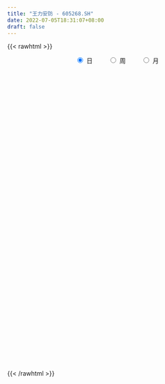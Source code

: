 ```yaml
---
title: "王力安防 - 605268.SH"
date: 2022-07-05T18:31:07+08:00
draft: false
---
```

{{< rawhtml >}}
    <div style="text-align: center">
        <label style="padding: 1rem;"><input style="margin-right: .5rem" type="radio" name="period" value="D" checked onclick="period_change(this)">日</label>
        <label style="padding: 1rem;"><input style="margin-right: .5rem" type="radio" name="period" value="W" onclick="period_change(this)">周</label>
        <label style="padding: 1rem;"><input style="margin-right: .5rem" type="radio" name="period" value="M" onclick="period_change(this)">月</label>
    </div>
    <div id="chart" style="height: 700px;"></div> 
    <script type="text/javascript">
        const D_v = [10249.04,2423.76,3785.29,9407.24,33924.0,307303.21,228797.99,155501.24,114001.31,104206.34,103949.32,70812.74,70715.82,49253.15,43778.21,91332.49,123616.31,119796.27,154306.3,118466.33,142168.08,119798.92,94441.34,83892.0,104744.07,56253.75,63303.94,148205.99,263943.48,238231.33,240371.77,151833.3,122673.69,115570.52,237918.61,203022.14,347919.91,202850.85,200177.91,122763.92,102698.18,141805.51,89685.04,77616.57,72216.33,48790.21,54478.05,37951.76,49428.11,39946.43,35594.05,59316.38,45334.91,30846.77,42905.14,29096.46,40310.66,39310.53,23949.78,23637.11,27615.63,39618.46,39449.75,36690.24,35292.92,81216.75,51781.84,47219.93,36663.98,24943.13,32195.39,17922.01,23081.07,20602.77,30634.41,36122.04,16792.52,21069.12,17214.85,20377.64,18956.23,27772.1,18087.56,13587.03,16878.65,45287.03,22966.05,28218.93,15207.78,15762.42,13336.07,22511.0,15298.98,16043.07,22491.01,30330.37,30190.98,20596.77,25694.65,22763.43,13828.86,26544.97,17558.49,21143.65,15568.39,20653.93,13441.88,12147.31,18827.2,17342.4,15479.31,77970.73,101854.98,83036.96,50391.29,67667.28,55162.0,116979.03,97084.6,61697.98,82736.57,36565.27,33674.53,59215.69,28260.0,31593.54,22797.4,35135.8,87465.07,77054.29,30189.26,24273.68,21986.21,23604.5,19369.28,24183.46,16660.21,18636.63,14871.21,18330.97,24158.34,16945.95,16495.68,29360.69,12479.0,12230.97,13714.0,18342.27,14715.67,13357.09,22131.97,11119.27,10483.33,10507.05,9004.0,24217.62,9866.42,8006.98,7343.72,10804.0,19646.6,17206.65,12766.1,14118.59,16885.4,7675.25,8062.0,13382.93,10678.42,12000.02,10796.21,12102.26,10273.51,11009.82,21300.15,15711.42,25077.23,17213.0,11852.59,20264.0,20707.49,26879.0,24547.42,25992.17,25191.79,13490.39,22199.6,23668.99,13557.42,14270.0,13323.61,39840.19,98492.25,122832.03,117192.32,54889.67,45771.47,33472.14,29727.89,42530.84,52319.42,41076.84,42382.87,33130.14,23811.0,33177.01,24928.07,18602.36,16595.42,16203.0,53143.59,48260.12,82108.3,63049.9,31666.03,21252.0,24170.0,20844.0,19946.0,14748.08,21802.03,19600.49,15653.01,55662.56,35311.03,24322.14,25604.84,11747.24,9469.0,9616.87,6816.14,9581.9,15867.27,9890.07,14512.19,55275.41,23164.0,20803.49,22909.04,15547.0,11422.0,15191.36,16371.0,24753.0,7661.0,11686.23,25562.43,16217.0,9701.07,11933.19,11396.19,14382.93,13987.9,9977.9,10270.0,7946.0,15789.01,12308.19,13563.01,23016.9,12691.16,19621.46,10763.9,8181.14,6183.11,6170.16,6688.0,7468.97,21563.94,9531.07,13755.58,9750.81,7689.21,12544.21,10248.21,9827.14,5448.0,7207.0,4758.84,7957.0,4486.0,8350.14,37380.2,18480.08,19061.42,18475.37,11557.0,16493.49,11429.78,12046.0,7810.42,11848.07,9245.91,9119.0,6458.0,5048.0,5911.0,10137.08,8156.18,11394.38,15442.89,19139.0,13679.0,16540.0,11676.0,21579.26,63149.6,22827.39,20232.0,17805.58,13641.04,11403.0,7276.78,9275.4,10078.0,12289.39,11255.0,10670.0,8168.0,19664.0,69790.36,40140.79,20015.97,14735.93,10434.0,38994.96,85132.94,72939.65,39599.84,31879.0,26387.84]
const D_histogram = [0.0,0.0950883191,0.2541473917,0.4545955267,0.4282108173,0.3302582568,0.1458817455,-0.0086641299,-0.1057589645,-0.2246931691,-0.2739878225,-0.2904650595,-0.3161178384,-0.3084421665,-0.2878725331,-0.2347544998,-0.1526362394,-0.0901214462,0.0017069143,0.013916977,0.0751075974,0.0844854805,0.0989945782,0.0806338873,0.0086264045,-0.0224131512,-0.020991162,0.0766934148,0.133691434,0.2665562357,0.2536909371,0.2440311846,0.2133564311,0.1297883161,0.1696768481,0.2946786903,0.2603105935,0.2363890435,0.1801634638,0.1017599165,0.0324790599,-0.084323801,-0.199070278,-0.2479848581,-0.2927130179,-0.3203181549,-0.3426718559,-0.3272342135,-0.3258255446,-0.3159485944,-0.2814162456,-0.2147302631,-0.1896096322,-0.1544118198,-0.1386417292,-0.1138612541,-0.1093616542,-0.0862896778,-0.068544111,-0.0427857046,-0.0381466753,-0.0130777422,0.0139392612,0.013925812,0.0218280531,0.0642219984,0.0792790455,0.0851663191,0.0777834814,0.0731419341,0.0505117111,0.0310794313,0.0197048094,0.0132937599,-0.0145893288,-0.0416722133,-0.0533371269,-0.0399272323,-0.031196376,-0.0117449473,-0.0018832178,-0.0157755711,-0.0157125354,-0.0158044975,-0.0229727099,0.0041425485,0.0219590285,0.0367922557,0.0405979023,0.0403905291,0.0414157453,0.0226437339,0.0128173064,0.0078073486,-0.0003206699,-0.0227397462,-0.0477836941,-0.0475240412,-0.0172699901,0.0021575911,0.0156905372,0.0056383596,-0.0116624726,-0.0415075748,-0.0641543393,-0.101377576,-0.111093161,-0.1053576787,-0.0791492958,-0.0591713308,-0.0293328229,0.0721973009,0.1448905111,0.2100464324,0.2327604457,0.2616130176,0.2679536383,0.3185915252,0.372553595,0.3508928024,0.2611089744,0.173581749,0.0954906721,0.0833495551,0.0472588885,0.0362319262,0.0056719883,0.0040251861,-0.0911031807,-0.1834700081,-0.2350224074,-0.2462678088,-0.2310987681,-0.2168729014,-0.1920024646,-0.1549445881,-0.1239627017,-0.10642701,-0.0877849877,-0.0845429441,-0.0660416826,-0.0611317657,-0.0603914581,-0.077481984,-0.0702144816,-0.0676842563,-0.0687398136,-0.0424747386,-0.0348272091,-0.0149196022,0.0231499785,0.0424749265,0.0425594808,0.048352041,0.0515648191,0.0337293949,0.0246192807,0.0252285364,0.0216294396,0.0148938251,0.0301239836,0.0237932759,0.0214570407,0.0025527287,-0.0314945456,-0.043820413,-0.0411475288,-0.0399690541,-0.03140163,-0.0179423268,-0.0027197299,0.0166453303,0.0324483066,0.0463926166,0.0685460548,0.0804873795,0.1088310537,0.1150890541,0.1215918787,0.0995503609,0.1033041946,0.0889704596,0.0657629333,0.0623108886,0.0597929604,0.0470072291,0.0181381217,0.0100164171,0.0127489997,0.0061581192,0.0023512383,-0.0231290172,0.0355593811,0.0640733914,0.1033045475,0.1156903336,0.11352788,0.1008251247,0.0819520112,0.0772447803,0.0763817417,0.0516340784,0.0367081597,0.0292752729,0.009631024,-0.0109156475,-0.0162479077,-0.0238528678,-0.0362583418,-0.0471106695,-0.0307861781,0.005615688,0.053318795,0.0742124456,0.0655508439,0.0546236505,0.041448398,0.028736658,0.0022382499,-0.0283265027,-0.0278643125,-0.0423772947,-0.045635568,-0.0160377255,-0.0369225743,-0.0761446677,-0.1482430901,-0.1781181137,-0.1980633859,-0.192418946,-0.1667636395,-0.1314452449,-0.1024710751,-0.0774823107,-0.0739938216,-0.0252832633,-0.009436501,0.023293263,0.0437762981,0.0477516715,0.0493594272,0.0384374219,0.0297195977,-0.0097744314,-0.0307278776,-0.0331484064,-0.0231122451,-0.0229726756,-0.0194184056,-0.0093986933,-0.0079557515,-0.025985958,-0.0520262728,-0.0528855649,-0.0511980069,-0.0466095532,-0.0645878882,-0.0605212713,-0.0510088404,-0.0154911177,0.0089725622,0.0386066148,0.0475037163,0.0441049805,0.0413733915,0.0333652636,0.0338808359,0.0409110032,0.0617734413,0.0626296455,0.0730948831,0.0652551379,0.0570534298,0.0482865844,0.0407913928,0.0254587148,0.0142556872,-0.0129494651,-0.0263926034,-0.0310832888,-0.0369913108,-0.0509264365,-0.1283966487,-0.2215521879,-0.3121307137,-0.3356457284,-0.3387414687,-0.3032155705,-0.244653614,-0.1977779376,-0.1423645737,-0.0848185119,-0.0491807098,-0.0105235577,0.0203654585,0.0421671806,0.05192876,0.0732972127,0.0789553942,0.0953499446,0.1161207386,0.1006285536,0.11404434,0.1280232826,0.1375015503,0.1420722688,0.113647489,0.0874708242,0.0728105675,0.069800197,0.0626032898,0.0523787541,0.0387586349,0.0319321764,0.0309252805,0.0284428586,0.0295681479,0.0379337123,0.0375488129,0.052673717,0.1027721812,0.1068368953,0.1007372639,0.0972914428,0.092276984,0.1118589475,0.1832284254,0.2088699035,0.1899898458,0.1699264926,0.1236206879]
const D_fast = [0.0,0.1188603989,0.3414563193,0.655553336,0.736221331,0.7208333347,0.5729272598,0.4162153519,0.2926807762,0.1175732793,-0.0002183298,-0.0893118317,-0.1939940701,-0.2634289399,-0.3148274397,-0.3203980314,-0.2764388308,-0.2364543992,-0.1441993101,-0.1285100031,-0.0485424834,-0.0180432302,0.0212145121,0.023012293,-0.0468385886,-0.0834814322,-0.0873072334,0.029550697,0.1199715748,0.3194754354,0.3700328711,0.4213809147,0.444045269,0.392924233,0.475231977,0.6739034919,0.7046130435,0.7397887543,0.7286040406,0.6756404723,0.6144793807,0.4765955696,0.312081523,0.2011707285,0.0832643141,-0.0244203616,-0.1324420265,-0.1988129375,-0.2788606548,-0.3479708532,-0.3837925658,-0.370789149,-0.3930709262,-0.3964760688,-0.4153664104,-0.4190512489,-0.4418920625,-0.4403925056,-0.4397829666,-0.4247209862,-0.4296186258,-0.4078191282,-0.3773173096,-0.3738493057,-0.3604900513,-0.3020406064,-0.2671637979,-0.2399849446,-0.227921912,-0.2142779758,-0.224280271,-0.235942693,-0.2423911126,-0.2454787221,-0.2770091429,-0.3145100807,-0.3395092761,-0.3360811895,-0.3351494272,-0.3186342354,-0.3092433103,-0.3270795564,-0.3309446545,-0.334987741,-0.3478991308,-0.3197482353,-0.2964419983,-0.2724107071,-0.258455585,-0.2485653259,-0.2371861733,-0.2502972512,-0.2569193521,-0.2599774728,-0.2681856588,-0.2962896716,-0.333279543,-0.3449009004,-0.3189643468,-0.2989973678,-0.2815417875,-0.2901843751,-0.3104008256,-0.3506228215,-0.3893081707,-0.4518758014,-0.4893646767,-0.509968614,-0.5035475551,-0.4983624228,-0.4758571206,-0.3562776716,-0.2473618336,-0.1296943042,-0.0487901795,0.0454656468,0.1187946771,0.2490804452,0.3961809138,0.4622433218,0.4377367375,0.3936049493,0.3393865404,0.3480828121,0.3238068676,0.321837887,0.2926959462,0.2920554404,0.1741512785,0.035916949,-0.0743910521,-0.1472034057,-0.189809057,-0.2298014156,-0.252931595,-0.2546098655,-0.2546186545,-0.2636897153,-0.26699394,-0.2848876324,-0.2828967916,-0.2932698161,-0.3076273731,-0.3440883949,-0.3543745129,-0.3687653517,-0.3870058624,-0.371359472,-0.3724187449,-0.3562410385,-0.3123839632,-0.2824402836,-0.271715859,-0.2538352886,-0.2377313057,-0.2471343811,-0.2500896752,-0.2431732854,-0.2413650223,-0.2443771806,-0.2216160262,-0.2219984149,-0.2189703899,-0.2372365197,-0.2791574304,-0.302438401,-0.3100523991,-0.3188661879,-0.3181491713,-0.3091754498,-0.2946327854,-0.2711063926,-0.2471913397,-0.2216488755,-0.1823589235,-0.1502957541,-0.0947443164,-0.0597140525,-0.0228132583,-0.0199671858,0.0096126965,0.0175215764,0.0107547835,0.0228804609,0.0353107728,0.0342768488,0.0099422719,0.0043246715,0.010244504,0.0051931533,0.001974082,-0.0292884279,0.0382898157,0.082822174,0.1478794669,0.1891878363,0.2154073527,0.2279108787,0.2295257679,0.2441297322,0.2623621289,0.2505229852,0.2447741065,0.2446600379,0.2274235449,0.2041479617,0.1947537245,0.1811855475,0.159715488,0.1370854929,0.1457134398,0.1835192279,0.2445520337,0.2839987957,0.291724905,0.2944536242,0.2916404711,0.2861128957,0.26017405,0.2225276718,0.2160237838,0.190916478,0.1762493127,0.2018377238,0.1717222314,0.1134639712,0.0043047761,-0.0700997758,-0.1395608946,-0.1820211911,-0.1980567944,-0.1955997111,-0.19224331,-0.1866251234,-0.2016350897,-0.1592453471,-0.1457577101,-0.1072046303,-0.0757775207,-0.0598642295,-0.0459166169,-0.0472292667,-0.0485171916,-0.0904548286,-0.1190902441,-0.1297978745,-0.1255397745,-0.1311433739,-0.1324437053,-0.1247736664,-0.1253196624,-0.1498463584,-0.1888932414,-0.2029739248,-0.2140858685,-0.2211498031,-0.2552751102,-0.2663388111,-0.2695785903,-0.237933647,-0.2112268266,-0.1719411202,-0.1511680897,-0.1435405804,-0.1359288215,-0.1355956335,-0.1266098522,-0.109351934,-0.0730461357,-0.05653252,-0.0277935617,-0.0193195224,-0.0132578731,-0.0099530724,-0.0072504158,-0.0162184151,-0.0238575209,-0.0543000395,-0.0743413286,-0.0868028362,-0.1019586859,-0.1286254207,-0.2381947951,-0.3867383813,-0.5553495855,-0.6627760323,-0.7505571398,-0.7908351342,-0.7934365812,-0.7960053892,-0.7761831688,-0.7398417349,-0.7164991103,-0.6804728475,-0.6444924668,-0.6121489495,-0.5894051801,-0.5497124243,-0.5243153942,-0.4840833576,-0.434282379,-0.4246174256,-0.3826905541,-0.336705791,-0.2928521356,-0.25276335,-0.2527762575,-0.2570852163,-0.2535428311,-0.2391031524,-0.2306492371,-0.2277790842,-0.2317095447,-0.2305529591,-0.2238285349,-0.2192002421,-0.2106829159,-0.1928339234,-0.1838316196,-0.1555382862,-0.0797467767,-0.0489728388,-0.0298881542,-0.0090111147,0.0090436726,0.0565903729,0.1737669572,0.2516259112,0.2802433149,0.3026615849,0.2872609522]
const D_slow = [0.0,0.0237720798,0.0873089277,0.2009578094,0.3080105137,0.3905750779,0.4270455143,0.4248794818,0.3984397407,0.3422664484,0.2737694928,0.2011532279,0.1221237683,0.0450132266,-0.0269549066,-0.0856435316,-0.1238025914,-0.146332953,-0.1459062244,-0.1424269802,-0.1236500808,-0.1025287107,-0.0777800661,-0.0576215943,-0.0554649932,-0.061068281,-0.0663160715,-0.0471427178,-0.0137198593,0.0529191997,0.1163419339,0.1773497301,0.2306888379,0.2631359169,0.3055551289,0.3792248015,0.4443024499,0.5033997108,0.5484405767,0.5738805559,0.5820003208,0.5609193706,0.5111518011,0.4491555866,0.3759773321,0.2958977933,0.2102298294,0.128421276,0.0469648898,-0.0320222588,-0.1023763202,-0.1560588859,-0.203461294,-0.242064249,-0.2767246812,-0.3051899948,-0.3325304083,-0.3541028278,-0.3712388555,-0.3819352817,-0.3914719505,-0.394741386,-0.3912565707,-0.3877751177,-0.3823181045,-0.3662626048,-0.3464428435,-0.3251512637,-0.3057053934,-0.2874199098,-0.2747919821,-0.2670221243,-0.2620959219,-0.2587724819,-0.2624198141,-0.2728378675,-0.2861721492,-0.2961539572,-0.3039530512,-0.3068892881,-0.3073600925,-0.3113039853,-0.3152321191,-0.3191832435,-0.324926421,-0.3238907838,-0.3184010267,-0.3092029628,-0.2990534872,-0.288955855,-0.2786019186,-0.2729409851,-0.2697366585,-0.2677848214,-0.2678649889,-0.2735499254,-0.2854958489,-0.2973768592,-0.3016943567,-0.301154959,-0.2972323247,-0.2958227348,-0.2987383529,-0.3091152466,-0.3251538315,-0.3504982254,-0.3782715157,-0.4046109354,-0.4243982593,-0.439191092,-0.4465242977,-0.4284749725,-0.3922523447,-0.3397407366,-0.2815506252,-0.2161473708,-0.1491589612,-0.0695110799,0.0236273188,0.1113505194,0.176627763,0.2200232003,0.2438958683,0.2647332571,0.2765479792,0.2856059607,0.2870239578,0.2880302543,0.2652544592,0.2193869572,0.1606313553,0.0990644031,0.0412897111,-0.0129285143,-0.0609291304,-0.0996652774,-0.1306559528,-0.1572627053,-0.1792089523,-0.2003446883,-0.216855109,-0.2321380504,-0.2472359149,-0.2666064109,-0.2841600313,-0.3010810954,-0.3182660488,-0.3288847334,-0.3375915357,-0.3413214363,-0.3355339417,-0.32491521,-0.3142753398,-0.3021873296,-0.2892961248,-0.2808637761,-0.2747089559,-0.2684018218,-0.2629944619,-0.2592710056,-0.2517400097,-0.2457916908,-0.2404274306,-0.2397892484,-0.2476628848,-0.258617988,-0.2689048703,-0.2788971338,-0.2867475413,-0.291233123,-0.2919130555,-0.2877517229,-0.2796396462,-0.2680414921,-0.2509049784,-0.2307831335,-0.2035753701,-0.1748031066,-0.1444051369,-0.1195175467,-0.093691498,-0.0714488831,-0.0550081498,-0.0394304277,-0.0244821876,-0.0127303803,-0.0081958499,-0.0056917456,-0.0025044957,-0.0009649659,-0.0003771563,-0.0061594106,0.0027304346,0.0187487825,0.0445749194,0.0734975028,0.1018794728,0.1270857539,0.1475737567,0.1668849518,0.1859803872,0.1988889068,0.2080659468,0.215384765,0.217792521,0.2150636091,0.2110016322,0.2050384152,0.1959738298,0.1841961624,0.1764996179,0.1779035399,0.1912332387,0.2097863501,0.226174061,0.2398299737,0.2501920732,0.2573762377,0.2579358001,0.2508541745,0.2438880963,0.2332937727,0.2218848807,0.2178754493,0.2086448057,0.1896086388,0.1525478663,0.1080183379,0.0585024914,0.0103977549,-0.031293155,-0.0641544662,-0.089772235,-0.1091428126,-0.1276412681,-0.1339620839,-0.1363212091,-0.1304978934,-0.1195538188,-0.107615901,-0.0952760442,-0.0856666887,-0.0782367893,-0.0806803971,-0.0883623665,-0.0966494681,-0.1024275294,-0.1081706983,-0.1130252997,-0.115374973,-0.1173639109,-0.1238604004,-0.1368669686,-0.1500883598,-0.1628878616,-0.1745402499,-0.1906872219,-0.2058175398,-0.2185697499,-0.2224425293,-0.2201993888,-0.2105477351,-0.198671806,-0.1876455609,-0.177302213,-0.1689608971,-0.1604906881,-0.1502629373,-0.134819577,-0.1191621656,-0.1008884448,-0.0845746603,-0.0703113029,-0.0582396568,-0.0480418086,-0.0416771299,-0.0381132081,-0.0413505744,-0.0479487252,-0.0557195474,-0.0649673751,-0.0776989842,-0.1097981464,-0.1651861934,-0.2432188718,-0.3271303039,-0.4118156711,-0.4876195637,-0.5487829672,-0.5982274516,-0.633818595,-0.655023223,-0.6673184005,-0.6699492899,-0.6648579253,-0.6543161301,-0.6413339401,-0.6230096369,-0.6032707884,-0.5794333022,-0.5504031176,-0.5252459792,-0.4967348942,-0.4647290735,-0.430353686,-0.3948356188,-0.3664237465,-0.3445560405,-0.3263533986,-0.3089033494,-0.2932525269,-0.2801578384,-0.2704681796,-0.2624851355,-0.2547538154,-0.2476431007,-0.2402510638,-0.2307676357,-0.2213804325,-0.2082120032,-0.1825189579,-0.1558097341,-0.1306254181,-0.1063025574,-0.0832333114,-0.0552685746,-0.0094614682,0.0427560077,0.0902534691,0.1327350923,0.1636402643]
const D_data = [['2021-02-24', 12.38, 14.86, 12.38, 14.86],['2021-02-25', 16.35, 16.35, 16.35, 16.35],['2021-02-26', 17.99, 17.99, 17.99, 17.99],['2021-03-01', 19.79, 19.79, 19.79, 19.79],['2021-03-02', 17.81, 17.81, 17.81, 17.81],['2021-03-03', 16.04, 16.93, 16.04, 18.66],['2021-03-04', 15.9, 15.33, 15.28, 16.3],['2021-03-05', 14.95, 14.9, 14.4, 15.3],['2021-03-08', 14.89, 14.95, 14.75, 15.4],['2021-03-09', 14.82, 14.01, 13.8, 14.86],['2021-03-10', 14.2, 14.27, 13.66, 14.63],['2021-03-11', 14.27, 14.31, 14.03, 14.45],['2021-03-12', 14.3, 13.86, 13.8, 14.3],['2021-03-15', 13.86, 13.99, 13.69, 14.16],['2021-03-16', 13.89, 13.99, 13.86, 14.1],['2021-03-17', 13.91, 14.38, 13.83, 14.6],['2021-03-18', 14.33, 14.94, 14.16, 15.3],['2021-03-19', 14.61, 14.97, 14.55, 15.3],['2021-03-22', 15.01, 15.7, 14.72, 16.35],['2021-03-23', 15.4, 14.97, 14.77, 15.59],['2021-03-24', 14.76, 15.8, 14.68, 16.31],['2021-03-25', 15.69, 15.39, 15.37, 16.29],['2021-03-26', 15.18, 15.58, 15.0, 15.68],['2021-03-29', 15.48, 15.22, 15.2, 15.9],['2021-03-30', 15.08, 14.33, 14.31, 15.09],['2021-03-31', 14.46, 14.55, 14.34, 14.69],['2021-04-01', 14.53, 14.85, 14.35, 14.94],['2021-04-02', 14.98, 16.34, 14.9, 16.34],['2021-04-06', 17.4, 16.33, 16.07, 17.7],['2021-04-07', 16.06, 17.96, 16.06, 17.96],['2021-04-08', 17.96, 16.68, 16.58, 17.99],['2021-04-09', 16.5, 16.88, 16.15, 17.45],['2021-04-12', 17.02, 16.72, 16.5, 17.4],['2021-04-13', 16.4, 15.92, 15.71, 16.85],['2021-04-14', 15.82, 17.51, 15.71, 17.51],['2021-04-15', 17.59, 19.26, 17.55, 19.26],['2021-04-16', 18.65, 17.79, 17.54, 19.83],['2021-04-19', 18.16, 18.03, 17.58, 19.21],['2021-04-20', 17.75, 17.65, 17.53, 18.94],['2021-04-21', 17.13, 17.2, 16.6, 17.42],['2021-04-22', 17.21, 17.05, 16.68, 17.37],['2021-04-23', 17.03, 16.01, 15.88, 17.03],['2021-04-26', 16.02, 15.37, 15.33, 16.1],['2021-04-27', 15.26, 15.64, 15.17, 15.78],['2021-04-28', 15.45, 15.28, 14.92, 15.61],['2021-04-29', 15.15, 15.1, 15.05, 15.57],['2021-04-30', 14.96, 14.8, 14.58, 15.2],['2021-05-06', 14.85, 15.01, 14.76, 15.16],['2021-05-07', 15.08, 14.63, 14.6, 15.1],['2021-05-10', 14.63, 14.51, 14.39, 14.74],['2021-05-11', 14.52, 14.69, 14.4, 14.76],['2021-05-12', 14.71, 15.15, 14.6, 15.19],['2021-05-13', 15.01, 14.69, 14.69, 15.03],['2021-05-14', 14.68, 14.81, 14.68, 14.96],['2021-05-17', 14.81, 14.55, 14.39, 14.86],['2021-05-18', 14.6, 14.63, 14.48, 14.75],['2021-05-19', 14.6, 14.32, 14.3, 14.66],['2021-05-20', 14.29, 14.5, 14.01, 14.54],['2021-05-21', 14.43, 14.43, 14.32, 14.54],['2021-05-24', 14.41, 14.55, 14.28, 14.56],['2021-05-25', 14.48, 14.28, 14.13, 14.48],['2021-05-26', 14.39, 14.54, 14.22, 14.58],['2021-05-27', 14.59, 14.65, 14.46, 14.74],['2021-05-28', 14.55, 14.34, 14.32, 14.65],['2021-05-31', 14.35, 14.42, 14.15, 14.55],['2021-06-01', 14.38, 14.97, 14.26, 15.07],['2021-06-02', 14.98, 14.79, 14.68, 15.17],['2021-06-03', 14.79, 14.75, 14.7, 15.13],['2021-06-04', 14.65, 14.6, 14.5, 14.82],['2021-06-07', 14.5, 14.62, 14.37, 14.65],['2021-06-08', 14.61, 14.33, 14.31, 14.61],['2021-06-09', 14.44, 14.25, 14.22, 14.44],['2021-06-10', 14.26, 14.25, 14.21, 14.5],['2021-06-11', 14.37, 14.24, 14.22, 14.4],['2021-06-15', 14.21, 13.84, 13.82, 14.21],['2021-06-16', 13.82, 13.64, 13.44, 13.95],['2021-06-17', 13.53, 13.65, 13.52, 13.72],['2021-06-18', 13.69, 13.89, 13.59, 13.97],['2021-06-21', 13.86, 13.82, 13.74, 13.88],['2021-06-22', 13.85, 13.97, 13.8, 14.1],['2021-06-23', 13.98, 13.88, 13.8, 14.05],['2021-06-24', 13.92, 13.52, 13.52, 13.92],['2021-06-25', 13.52, 13.6, 13.42, 13.63],['2021-06-28', 13.6, 13.54, 13.5, 13.6],['2021-06-29', 13.58, 13.37, 13.35, 13.63],['2021-06-30', 13.45, 13.8, 13.45, 14.1],['2021-07-01', 13.82, 13.77, 13.58, 13.88],['2021-07-02', 13.71, 13.8, 13.52, 13.97],['2021-07-05', 13.81, 13.7, 13.67, 13.85],['2021-07-06', 13.7, 13.65, 13.55, 13.75],['2021-07-07', 13.6, 13.66, 13.55, 13.72],['2021-07-08', 13.63, 13.35, 13.31, 13.72],['2021-07-09', 13.33, 13.36, 13.26, 13.42],['2021-07-12', 13.4, 13.35, 13.32, 13.43],['2021-07-13', 13.33, 13.24, 13.16, 13.33],['2021-07-14', 13.23, 12.93, 12.9, 13.25],['2021-07-15', 12.92, 12.7, 12.58, 12.96],['2021-07-16', 12.73, 12.87, 12.73, 13.07],['2021-07-19', 12.75, 13.26, 12.74, 13.32],['2021-07-20', 13.16, 13.21, 13.05, 13.43],['2021-07-21', 13.16, 13.19, 13.11, 13.29],['2021-07-22', 13.2, 12.87, 12.78, 13.25],['2021-07-23', 12.9, 12.66, 12.61, 12.9],['2021-07-26', 12.62, 12.31, 12.16, 12.62],['2021-07-27', 12.3, 12.17, 12.17, 12.38],['2021-07-28', 12.17, 11.71, 11.63, 12.17],['2021-07-29', 11.78, 11.79, 11.68, 11.94],['2021-07-30', 11.9, 11.83, 11.76, 11.96],['2021-08-02', 11.83, 12.04, 11.58, 12.06],['2021-08-03', 12.07, 11.97, 11.92, 12.29],['2021-08-04', 12.0, 12.13, 11.95, 12.23],['2021-08-05', 12.1, 13.34, 11.92, 13.34],['2021-08-06', 13.33, 13.48, 12.9, 13.96],['2021-08-09', 13.3, 13.85, 13.17, 14.19],['2021-08-10', 13.92, 13.69, 13.61, 14.08],['2021-08-11', 13.67, 14.07, 13.67, 14.31],['2021-08-12', 13.98, 14.07, 13.58, 14.28],['2021-08-13', 13.93, 15.0, 13.93, 15.22],['2021-08-16', 15.2, 15.6, 14.66, 15.94],['2021-08-17', 15.6, 15.04, 14.85, 15.8],['2021-08-18', 14.7, 14.15, 14.05, 14.8],['2021-08-19', 14.15, 13.9, 13.8, 14.3],['2021-08-20', 13.9, 13.71, 13.5, 14.16],['2021-08-23', 13.59, 14.4, 13.59, 14.56],['2021-08-24', 14.41, 14.06, 14.04, 14.46],['2021-08-25', 14.05, 14.32, 13.83, 14.38],['2021-08-26', 14.34, 14.02, 14.02, 14.35],['2021-08-27', 13.95, 14.34, 13.86, 14.43],['2021-08-30', 14.29, 12.91, 12.91, 14.3],['2021-08-31', 12.63, 12.36, 12.1, 12.78],['2021-09-01', 12.34, 12.34, 12.25, 12.53],['2021-09-02', 12.39, 12.5, 12.26, 12.55],['2021-09-03', 12.5, 12.66, 12.48, 12.75],['2021-09-06', 12.69, 12.55, 12.5, 12.77],['2021-09-07', 12.52, 12.62, 12.52, 12.68],['2021-09-08', 12.66, 12.79, 12.58, 13.12],['2021-09-09', 12.85, 12.77, 12.68, 12.86],['2021-09-10', 12.83, 12.62, 12.5, 12.83],['2021-09-13', 12.62, 12.63, 12.51, 12.77],['2021-09-14', 12.63, 12.4, 12.32, 12.63],['2021-09-15', 12.35, 12.56, 12.35, 12.76],['2021-09-16', 12.63, 12.37, 12.36, 12.64],['2021-09-17', 12.34, 12.25, 12.12, 12.41],['2021-09-22', 12.04, 11.89, 11.86, 12.16],['2021-09-23', 11.8, 12.07, 11.78, 12.11],['2021-09-24', 12.06, 11.94, 11.92, 12.07],['2021-09-27', 12.0, 11.8, 11.75, 12.06],['2021-09-28', 11.82, 12.12, 11.8, 12.15],['2021-09-29', 12.12, 11.9, 11.9, 12.2],['2021-09-30', 11.93, 12.06, 11.93, 12.16],['2021-10-08', 12.15, 12.4, 12.08, 12.54],['2021-10-11', 12.41, 12.3, 12.2, 12.44],['2021-10-12', 12.33, 12.1, 12.05, 12.35],['2021-10-13', 12.1, 12.18, 12.04, 12.24],['2021-10-14', 12.21, 12.17, 12.1, 12.28],['2021-10-15', 12.17, 11.86, 11.8, 12.17],['2021-10-18', 11.88, 11.88, 11.77, 11.92],['2021-10-19', 11.88, 11.96, 11.79, 11.98],['2021-10-20', 11.96, 11.88, 11.87, 11.99],['2021-10-21', 11.84, 11.79, 11.78, 11.95],['2021-10-22', 11.82, 12.07, 11.79, 12.16],['2021-10-25', 11.87, 11.81, 11.76, 11.96],['2021-10-26', 11.65, 11.82, 11.62, 11.84],['2021-10-27', 11.8, 11.53, 11.52, 11.8],['2021-10-28', 11.58, 11.15, 11.1, 11.58],['2021-10-29', 11.13, 11.23, 11.13, 11.32],['2021-11-01', 11.23, 11.32, 11.12, 11.37],['2021-11-02', 11.26, 11.24, 11.2, 11.55],['2021-11-03', 11.24, 11.29, 11.15, 11.3],['2021-11-04', 11.29, 11.35, 11.23, 11.43],['2021-11-05', 11.32, 11.4, 11.27, 11.49],['2021-11-08', 11.45, 11.51, 11.42, 11.58],['2021-11-09', 11.51, 11.54, 11.42, 11.57],['2021-11-10', 11.46, 11.59, 11.4, 11.62],['2021-11-11', 11.59, 11.8, 11.5, 11.93],['2021-11-12', 11.78, 11.79, 11.68, 11.85],['2021-11-15', 11.77, 12.15, 11.72, 12.15],['2021-11-16', 12.17, 12.03, 12.0, 12.2],['2021-11-17', 12.08, 12.14, 11.98, 12.14],['2021-11-18', 12.14, 11.81, 11.8, 12.14],['2021-11-19', 11.82, 12.15, 11.8, 12.15],['2021-11-22', 12.08, 11.96, 11.91, 12.2],['2021-11-23', 11.96, 11.8, 11.74, 12.0],['2021-11-24', 11.78, 12.02, 11.77, 12.14],['2021-11-25', 12.22, 12.06, 12.02, 12.4],['2021-11-26', 12.02, 11.93, 11.89, 12.1],['2021-11-29', 11.79, 11.64, 11.59, 11.84],['2021-11-30', 11.68, 11.81, 11.68, 12.0],['2021-12-01', 11.78, 11.94, 11.71, 12.0],['2021-12-02', 11.92, 11.82, 11.78, 11.95],['2021-12-03', 11.82, 11.83, 11.7, 11.87],['2021-12-06', 11.84, 11.47, 11.44, 11.9],['2021-12-07', 11.52, 12.62, 11.52, 12.62],['2021-12-08', 12.72, 12.52, 12.3, 13.0],['2021-12-09', 12.6, 12.91, 12.52, 13.48],['2021-12-10', 12.75, 12.81, 12.55, 12.95],['2021-12-13', 12.85, 12.76, 12.61, 13.0],['2021-12-14', 12.68, 12.69, 12.5, 12.79],['2021-12-15', 12.8, 12.62, 12.5, 12.8],['2021-12-16', 12.62, 12.82, 12.51, 12.96],['2021-12-17', 12.83, 12.94, 12.61, 13.23],['2021-12-20', 13.08, 12.65, 12.65, 13.37],['2021-12-21', 12.65, 12.73, 12.51, 12.95],['2021-12-22', 12.76, 12.82, 12.58, 12.88],['2021-12-23', 12.79, 12.64, 12.61, 12.92],['2021-12-24', 12.64, 12.55, 12.1, 12.64],['2021-12-27', 12.4, 12.69, 12.38, 12.85],['2021-12-28', 12.7, 12.64, 12.53, 12.72],['2021-12-29', 12.64, 12.53, 12.4, 12.64],['2021-12-30', 12.51, 12.48, 12.46, 12.58],['2021-12-31', 12.54, 12.83, 12.48, 12.97],['2022-01-04', 12.84, 13.24, 12.77, 13.25],['2022-01-05', 13.33, 13.66, 13.04, 13.94],['2022-01-06', 13.38, 13.59, 13.18, 14.08],['2022-01-07', 13.52, 13.34, 13.34, 13.79],['2022-01-10', 13.2, 13.34, 13.11, 13.46],['2022-01-11', 13.34, 13.32, 13.18, 13.53],['2022-01-12', 13.32, 13.32, 13.16, 13.39],['2022-01-13', 13.26, 13.09, 13.05, 13.37],['2022-01-14', 13.13, 12.91, 12.88, 13.16],['2022-01-17', 12.92, 13.23, 12.85, 13.29],['2022-01-18', 13.17, 13.01, 12.88, 13.2],['2022-01-19', 13.08, 13.1, 12.81, 13.16],['2022-01-20', 13.03, 13.59, 12.93, 13.9],['2022-01-21', 13.6, 12.99, 12.96, 13.6],['2022-01-24', 12.95, 12.58, 12.4, 12.99],['2022-01-25', 12.5, 11.8, 11.78, 12.52],['2022-01-26', 11.82, 11.94, 11.7, 12.07],['2022-01-27', 11.99, 11.79, 11.75, 12.0],['2022-01-28', 11.81, 11.92, 11.76, 12.04],['2022-02-07', 12.05, 12.11, 12.02, 12.27],['2022-02-08', 12.13, 12.27, 12.13, 12.36],['2022-02-09', 12.22, 12.26, 12.21, 12.36],['2022-02-10', 12.28, 12.27, 12.15, 12.3],['2022-02-11', 12.2, 12.0, 11.95, 12.25],['2022-02-14', 11.95, 12.65, 11.93, 13.2],['2022-02-15', 12.65, 12.38, 12.18, 12.79],['2022-02-16', 12.45, 12.71, 12.23, 12.97],['2022-02-17', 12.74, 12.71, 12.43, 13.05],['2022-02-18', 12.58, 12.59, 12.47, 12.73],['2022-02-21', 12.57, 12.6, 12.5, 12.63],['2022-02-22', 12.56, 12.44, 12.4, 12.72],['2022-02-23', 12.4, 12.43, 12.3, 12.5],['2022-02-24', 12.44, 11.91, 11.88, 12.48],['2022-02-25', 11.97, 11.95, 11.93, 12.13],['2022-02-28', 12.0, 12.08, 11.78, 12.33],['2022-03-01', 12.25, 12.22, 12.09, 12.68],['2022-03-02', 12.08, 12.09, 12.0, 12.22],['2022-03-03', 12.11, 12.11, 12.03, 12.23],['2022-03-04', 12.02, 12.2, 12.02, 12.26],['2022-03-07', 12.11, 12.1, 11.98, 12.19],['2022-03-08', 12.0, 11.78, 11.67, 12.1],['2022-03-09', 11.79, 11.51, 11.02, 11.89],['2022-03-10', 11.65, 11.69, 11.6, 11.9],['2022-03-11', 11.6, 11.66, 11.4, 11.8],['2022-03-14', 11.54, 11.65, 11.52, 11.75],['2022-03-15', 11.73, 11.26, 11.22, 11.73],['2022-03-16', 11.38, 11.42, 11.11, 11.49],['2022-03-17', 11.53, 11.45, 11.45, 11.7],['2022-03-18', 11.4, 11.84, 11.33, 12.4],['2022-03-21', 11.81, 11.83, 11.65, 11.93],['2022-03-22', 11.79, 12.03, 11.7, 12.33],['2022-03-23', 12.03, 11.88, 11.83, 12.12],['2022-03-24', 11.82, 11.75, 11.71, 11.87],['2022-03-25', 11.75, 11.75, 11.72, 11.88],['2022-03-28', 11.8, 11.66, 11.58, 11.8],['2022-03-29', 11.8, 11.75, 11.7, 11.99],['2022-03-30', 11.76, 11.86, 11.75, 11.93],['2022-03-31', 11.88, 12.13, 11.82, 12.33],['2022-04-01', 12.03, 11.97, 11.92, 12.16],['2022-04-06', 12.0, 12.16, 11.86, 12.21],['2022-04-07', 12.15, 11.98, 11.93, 12.16],['2022-04-08', 11.97, 11.97, 11.78, 12.03],['2022-04-11', 11.9, 11.95, 11.84, 12.13],['2022-04-12', 11.99, 11.95, 11.76, 11.99],['2022-04-13', 11.92, 11.81, 11.6, 11.92],['2022-04-14', 11.82, 11.8, 11.72, 11.86],['2022-04-15', 11.71, 11.49, 11.38, 11.75],['2022-04-18', 11.49, 11.53, 11.35, 11.56],['2022-04-19', 11.55, 11.56, 11.48, 11.75],['2022-04-20', 11.65, 11.48, 11.41, 11.66],['2022-04-21', 11.48, 11.28, 11.11, 11.52],['2022-04-22', 11.01, 10.15, 10.15, 11.48],['2022-04-25', 9.8, 9.33, 9.3, 9.88],['2022-04-26', 9.33, 8.62, 8.62, 9.37],['2022-04-27', 8.51, 8.85, 8.0, 8.9],['2022-04-28', 8.85, 8.71, 8.58, 8.86],['2022-04-29', 8.72, 8.96, 8.59, 9.11],['2022-05-05', 8.94, 9.21, 8.9, 9.36],['2022-05-06', 8.98, 9.09, 8.9, 9.52],['2022-05-09', 9.39, 9.25, 9.09, 9.39],['2022-05-10', 9.19, 9.4, 9.11, 9.54],['2022-05-11', 9.5, 9.23, 9.23, 9.56],['2022-05-12', 9.12, 9.35, 9.12, 9.38],['2022-05-13', 9.36, 9.35, 9.25, 9.48],['2022-05-16', 9.45, 9.31, 9.29, 9.47],['2022-05-17', 9.37, 9.19, 9.16, 9.37],['2022-05-18', 9.29, 9.38, 9.22, 9.45],['2022-05-19', 9.24, 9.23, 9.19, 9.36],['2022-05-20', 9.35, 9.41, 9.24, 9.43],['2022-05-23', 9.47, 9.57, 9.39, 9.59],['2022-05-24', 9.58, 9.14, 9.0, 9.68],['2022-05-25', 9.16, 9.51, 9.13, 9.6],['2022-05-26', 9.48, 9.62, 9.21, 9.68],['2022-05-27', 9.6, 9.67, 9.36, 9.7],['2022-05-30', 9.65, 9.7, 9.45, 9.85],['2022-05-31', 9.9, 9.27, 9.12, 10.05],['2022-06-01', 9.39, 9.18, 9.13, 9.39],['2022-06-02', 9.18, 9.23, 9.0, 9.3],['2022-06-06', 9.24, 9.34, 9.2, 9.4],['2022-06-07', 9.38, 9.27, 9.23, 9.42],['2022-06-08', 9.35, 9.19, 9.06, 9.35],['2022-06-09', 9.17, 9.08, 9.07, 9.22],['2022-06-10', 9.08, 9.1, 9.03, 9.16],['2022-06-13', 9.18, 9.14, 9.1, 9.45],['2022-06-14', 9.16, 9.1, 8.94, 9.16],['2022-06-15', 9.1, 9.13, 9.04, 9.22],['2022-06-16', 9.13, 9.24, 9.06, 9.27],['2022-06-17', 9.18, 9.15, 9.03, 9.24],['2022-06-20', 9.16, 9.39, 9.07, 9.39],['2022-06-21', 9.41, 10.04, 9.38, 10.33],['2022-06-22', 9.73, 9.67, 9.65, 10.13],['2022-06-23', 9.52, 9.6, 9.48, 9.75],['2022-06-24', 9.61, 9.67, 9.53, 9.74],['2022-06-27', 9.67, 9.69, 9.62, 9.76],['2022-06-28', 9.75, 10.11, 9.55, 10.59],['2022-06-29', 10.12, 11.12, 9.92, 11.12],['2022-06-30', 11.3, 10.97, 10.61, 11.3],['2022-07-01', 10.76, 10.6, 10.4, 10.8],['2022-07-04', 10.54, 10.64, 10.4, 10.85],['2022-07-05', 10.64, 10.27, 9.8, 10.64]]
const W_v = [16458.09,734933.6799999999,463685.53,427776.4300000001,629180.97,456399.75,894379.8799999999,1027104.8699999999,770296.3700000001,342786.2,87379.87,211038.54,175572.57,167011.19,252175.42,118744.37,104618.09,102408.38,126937.69,82116.25,119652.2,106390.4,82955.16,231474.62,373236.56,311758.9500000001,177002.43,240968.51,102454.08,90802.15,54070.66,60129.03,22131.97,65331.27,55667.72,68651.99,54919.58,70397.16,95114.31,116100.77,87019.62,433246.46,203821.76,173577.86,129472.44,225084.35,100960.08,148029.12,80760.09,56667.57,137698.94,75398.36,75099.92,60014.92,72623.11,57440.77,51422.14,31195.6,45274.56,62932.18,84067.36,23475.78,44481.4,40646.64,76476.89,127788.25,59401.8,52460.39,164347.05,247101.39,58266.84]
const W_histogram = [0.0,-0.1971965812,-0.3763791268,-0.3968119574,-0.3476768365,-0.2471485403,-0.1331544413,0.0072200245,-0.0149154399,-0.101338539,-0.1569240988,-0.1675735556,-0.1848556291,-0.1864604975,-0.1553939041,-0.144690811,-0.146344283,-0.1514933247,-0.1269474614,-0.1256301074,-0.1418455378,-0.1500078976,-0.1919199175,-0.0940832427,0.0781345849,0.1084394152,0.1704900578,0.1013781787,0.0581090383,0.0121135942,-0.0293780365,-0.0383631503,-0.0123754713,-0.0219611783,-0.005427794,-0.0403863526,-0.041238589,-0.0065350905,0.0467352039,0.0717295254,0.0851854049,0.1594327551,0.2132824589,0.2178531236,0.2335583429,0.2695649278,0.2558054936,0.2435389512,0.1589057689,0.106379325,0.1090348342,0.0673938775,0.0568157583,0.0157162974,0.0035540498,-0.0070722176,0.0036208789,0.0130678511,-0.009423712,-0.1056163978,-0.2331475692,-0.2888649948,-0.2876954782,-0.2630394529,-0.2115919956,-0.1902392523,-0.1686515692,-0.1361767219,-0.0682757199,0.0445910833,0.0992130265]
const W_fast = [0.0,-0.2464957265,-0.5197730538,-0.6394088737,-0.677192962,-0.6384518008,-0.5577463121,-0.4155668402,-0.4414311646,-0.5531888984,-0.648005483,-0.7005483287,-0.7640443094,-0.8122643022,-0.8200461849,-0.8455157945,-0.8837553372,-0.9267777101,-0.9339687121,-0.964058885,-1.0157356999,-1.0614000341,-1.1512920334,-1.0769761692,-0.8852246954,-0.8278100113,-0.7231368542,-0.7669041886,-0.7956460695,-0.838613115,-0.8874492548,-0.9060251563,-0.8831313451,-0.8982073467,-0.8830309109,-0.9280860577,-0.9392479412,-0.9061782154,-0.84122412,-0.7982974171,-0.7635451864,-0.6494396475,-0.542269329,-0.4832353833,-0.4091405783,-0.3057427614,-0.2555508222,-0.2069326268,-0.2518393669,-0.2777709796,-0.2478567618,-0.2726492492,-0.2690234288,-0.3061938153,-0.3174675504,-0.3298618722,-0.318263556,-0.3055496211,-0.3303971122,-0.4529938975,-0.6388119611,-0.7667456354,-0.8374999883,-0.8786038262,-0.8800543679,-0.9062614376,-0.9268366468,-0.92840598,-0.8775739079,-0.753559334,-0.6741341341]
const W_slow = [0.0,-0.0492991453,-0.143393927,-0.2425969163,-0.3295161255,-0.3913032605,-0.4245918708,-0.4227868647,-0.4265157247,-0.4518503594,-0.4910813842,-0.5329747731,-0.5791886803,-0.6258038047,-0.6646522807,-0.7008249835,-0.7374110542,-0.7752843854,-0.8070212507,-0.8384287776,-0.8738901621,-0.9113921365,-0.9593721158,-0.9828929265,-0.9633592803,-0.9362494265,-0.893626912,-0.8682823674,-0.8537551078,-0.8507267092,-0.8580712184,-0.8676620059,-0.8707558738,-0.8762461684,-0.8776031169,-0.887699705,-0.8980093523,-0.8996431249,-0.8879593239,-0.8700269425,-0.8487305913,-0.8088724026,-0.7555517878,-0.7010885069,-0.6426989212,-0.5753076892,-0.5113563158,-0.450471578,-0.4107451358,-0.3841503046,-0.356891596,-0.3400431266,-0.3258391871,-0.3219101127,-0.3210216003,-0.3227896547,-0.3218844349,-0.3186174722,-0.3209734002,-0.3473774996,-0.4056643919,-0.4778806406,-0.5498045102,-0.6155643734,-0.6684623723,-0.7160221853,-0.7581850776,-0.7922292581,-0.8092981881,-0.7981504173,-0.7733471606]
const W_data = [['2021-02-26', 12.38, 17.99, 12.38, 17.99],['2021-03-05', 19.79, 14.9, 14.4, 19.79],['2021-03-12', 14.89, 13.86, 13.66, 15.4],['2021-03-19', 13.86, 14.97, 13.69, 15.3],['2021-03-26', 15.01, 15.58, 14.68, 16.35],['2021-04-02', 15.48, 16.34, 14.31, 16.34],['2021-04-09', 17.4, 16.88, 16.06, 17.99],['2021-04-16', 17.02, 17.79, 15.71, 19.83],['2021-04-23', 18.16, 16.01, 15.88, 19.21],['2021-04-30', 16.02, 14.8, 14.58, 16.1],['2021-05-07', 14.85, 14.63, 14.6, 15.16],['2021-05-14', 14.63, 14.81, 14.39, 15.19],['2021-05-21', 14.81, 14.43, 14.01, 14.86],['2021-05-28', 14.41, 14.34, 14.13, 14.74],['2021-06-04', 14.35, 14.6, 14.15, 15.17],['2021-06-11', 14.5, 14.24, 14.21, 14.65],['2021-06-18', 14.21, 13.89, 13.44, 14.21],['2021-06-25', 13.86, 13.6, 13.42, 14.1],['2021-07-02', 13.6, 13.8, 13.35, 14.1],['2021-07-09', 13.81, 13.36, 13.26, 13.85],['2021-07-16', 13.4, 12.87, 12.58, 13.43],['2021-07-23', 12.75, 12.66, 12.61, 13.43],['2021-07-30', 12.62, 11.83, 11.63, 12.62],['2021-08-06', 11.83, 13.48, 11.58, 13.96],['2021-08-13', 13.3, 15.0, 13.17, 15.22],['2021-08-20', 15.2, 13.71, 13.5, 15.94],['2021-08-27', 13.59, 14.34, 13.59, 14.56],['2021-09-03', 14.29, 12.66, 12.1, 14.3],['2021-09-10', 12.69, 12.62, 12.5, 13.12],['2021-09-17', 12.62, 12.25, 12.12, 12.77],['2021-09-24', 12.04, 11.94, 11.78, 12.16],['2021-09-30', 12.0, 12.06, 11.75, 12.2],['2021-10-08', 12.15, 12.4, 12.08, 12.54],['2021-10-15', 12.41, 11.86, 11.8, 12.44],['2021-10-22', 11.88, 12.07, 11.77, 12.16],['2021-10-29', 11.87, 11.23, 11.1, 11.96],['2021-11-05', 11.23, 11.4, 11.12, 11.55],['2021-11-12', 11.45, 11.79, 11.4, 11.93],['2021-11-19', 11.77, 12.15, 11.72, 12.2],['2021-11-26', 12.08, 11.93, 11.74, 12.4],['2021-12-03', 11.79, 11.83, 11.59, 12.0],['2021-12-10', 11.84, 12.81, 11.44, 13.48],['2021-12-17', 12.85, 12.94, 12.5, 13.23],['2021-12-24', 13.08, 12.55, 12.1, 13.37],['2021-12-31', 12.4, 12.83, 12.38, 12.97],['2022-01-07', 12.84, 13.34, 12.77, 14.08],['2022-01-14', 13.2, 12.91, 12.88, 13.53],['2022-01-21', 12.92, 12.99, 12.81, 13.9],['2022-01-28', 12.95, 11.92, 11.7, 12.99],['2022-02-11', 12.05, 12.0, 11.95, 12.36],['2022-02-18', 11.95, 12.59, 11.93, 13.2],['2022-02-25', 12.57, 11.95, 11.88, 12.72],['2022-03-04', 12.0, 12.2, 11.78, 12.68],['2022-03-11', 12.11, 11.66, 11.02, 12.19],['2022-03-18', 11.54, 11.84, 11.11, 12.4],['2022-03-25', 11.81, 11.75, 11.65, 12.33],['2022-04-01', 11.8, 11.97, 11.58, 12.33],['2022-04-08', 12.0, 11.97, 11.78, 12.21],['2022-04-15', 11.9, 11.49, 11.38, 12.13],['2022-04-22', 11.49, 10.15, 10.15, 11.75],['2022-04-29', 9.8, 8.96, 8.0, 9.88],['2022-05-06', 8.94, 9.09, 8.9, 9.52],['2022-05-13', 9.39, 9.35, 9.09, 9.56],['2022-05-20', 9.45, 9.41, 9.16, 9.47],['2022-05-27', 9.47, 9.67, 9.0, 9.7],['2022-06-02', 9.65, 9.23, 9.0, 10.05],['2022-06-10', 9.24, 9.1, 9.03, 9.42],['2022-06-17', 9.18, 9.15, 8.94, 9.45],['2022-06-24', 9.16, 9.67, 9.07, 10.33],['2022-07-01', 9.67, 10.6, 9.55, 11.3],['2022-07-08', 10.54, 10.27, 9.8, 10.85]]
const M_v = [16458.09,2500466.4299999997,3246077.2500000005,676295.0900000001,618406.0500000002,442298.99,1257991.9200000002,383905.07,211782.95,382400.4099999999,981269.5499999999,554833.64,281451.1,295383.56,233000.77,269809.57,526770.1799999999,97866.68]
const M_histogram = [0.0,-0.2195327635,-0.3291686009,-0.4036307686,-0.4665396149,-0.6039997855,-0.6200605953,-0.610744121,-0.618441394,-0.5450065914,-0.395247397,-0.3277674192,-0.2463639239,-0.1669591731,-0.2980820686,-0.3315210759,-0.2125186302,-0.1568851602]
const M_fast = [0.0,-0.2744159544,-0.466343942,-0.6417138019,-0.8212575519,-1.1097176689,-1.2807936275,-1.4241631834,-1.5864708049,-1.6492876502,-1.598340305,-1.6128021821,-1.5929896678,-1.5553247102,-1.7609681228,-1.8772873991,-1.811414611,-1.795002431]
const M_slow = [0.0,-0.0548831909,-0.1371753411,-0.2380830333,-0.354717937,-0.5057178834,-0.6607330322,-0.8134190625,-0.968029411,-1.1042810588,-1.203092908,-1.2850347629,-1.3466257438,-1.3883655371,-1.4628860542,-1.5457663232,-1.5988959808,-1.6381172708]
const M_data = [['2021-02-26', 12.38, 17.99, 12.38, 17.99],['2021-03-31', 19.79, 14.55, 13.66, 19.79],['2021-04-30', 14.53, 14.8, 14.35, 19.83],['2021-05-31', 14.85, 14.42, 14.01, 15.19],['2021-06-30', 14.38, 13.8, 13.35, 15.17],['2021-07-30', 13.82, 11.83, 11.63, 13.97],['2021-08-31', 11.83, 12.36, 11.58, 15.94],['2021-09-30', 12.34, 12.06, 11.75, 13.12],['2021-10-29', 12.15, 11.23, 11.1, 12.54],['2021-11-30', 11.23, 11.81, 11.12, 12.4],['2021-12-31', 11.78, 12.83, 11.44, 13.48],['2022-01-28', 12.84, 11.92, 11.7, 14.08],['2022-02-28', 12.05, 12.08, 11.78, 13.2],['2022-03-31', 12.25, 12.13, 11.02, 12.68],['2022-04-29', 12.03, 8.96, 8.0, 12.21],['2022-05-31', 8.94, 9.27, 8.9, 10.05],['2022-06-30', 9.39, 10.97, 8.94, 11.3],['2022-07-29', 10.76, 10.27, 9.8, 10.85]]
        const D_a = [null,null,null,19.79,null,null,null,null,null,null,13.66,null,null,null,null,null,null,null,null,null,null,null,null,null,null,null,null,null,null,null,null,null,null,null,null,null,19.83,null,null,null,null,null,null,null,null,null,null,null,null,null,null,null,null,null,null,null,null,14.01,null,null,null,null,null,null,null,null,15.17,null,null,null,null,null,null,null,null,null,null,null,null,null,null,null,null,null,null,null,null,null,null,null,null,null,null,null,null,null,null,null,null,null,null,null,null,null,null,11.63,null,null,null,null,null,null,null,null,null,null,null,null,15.94,null,null,null,null,null,null,null,null,null,null,12.1,null,null,null,null,null,13.12,null,null,null,null,null,null,null,null,null,null,11.75,null,null,null,null,null,null,null,12.28,null,null,null,null,null,null,null,null,null,11.1,null,null,null,null,null,null,null,null,null,null,null,null,12.2,null,null,null,null,null,null,null,null,null,null,null,null,null,11.44,null,null,null,null,null,null,null,null,null,13.37,null,null,null,12.1,null,null,null,null,null,null,null,14.08,null,null,null,null,null,null,null,null,null,null,null,null,null,11.7,null,null,null,null,null,null,null,null,null,null,13.05,null,null,null,null,null,null,null,null,null,null,null,null,null,11.02,null,null,null,null,null,null,12.4,null,null,null,null,null,null,null,null,null,null,null,null,null,null,null,null,null,null,null,null,null,null,null,null,null,8.0,null,null,null,null,null,null,9.56,null,null,null,null,null,null,null,null,null,null,null,null,null,null,null,9.0,null,null,null,null,null,9.45,null,null,null,9.03,null,null,null,null,null,null,null,null,11.3,null,null,null]
const W_a = [null,19.79,null,null,null,null,null,null,null,null,null,null,null,null,null,null,null,null,null,null,null,null,null,11.58,null,null,null,null,null,null,null,null,12.54,null,null,null,null,null,null,null,null,11.44,null,null,null,14.08,null,null,null,null,null,null,null,null,null,null,null,null,null,null,8.0,null,null,null,null,null,null,null,null,null,null]
const M_a = [null,null,19.83,null,null,null,null,null,null,null,null,null,null,null,8.0,null,null,null]
        const D_b = [[{ coord: ['2021-03-01', 19.79] }, { coord: ['2021-08-16', 14.01] }],[{ coord: ['2021-08-31', 12.28] }, { coord: ['2022-03-18', 12.1] }],[{ coord: ['2022-04-27', 9.45] }, { coord: ['2022-06-17', 9.0] }]]
const W_b = [[{ coord: ['2021-03-05', 12.54] }, { coord: ['2022-01-07', 11.58] }]]
const M_b = []
    </script>
{{< /rawhtml >}}